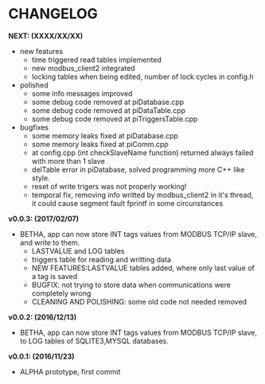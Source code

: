 CHANGELOG
===

**NEXT: (XXXX/XX/XX)**

+ new features
    - time triggered read tables implemented
    - new modbus_client2 integrated
    - locking tables when being edited, number of lock cycles in config.h
+ polished
    - some info messages improved
    - some debug code removed at piDatabase.cpp
    - some debug code removed at piDataTable.cpp
    - some debug code removed at piTriggersTable.cpp
+ bugfixes
    - some memory leaks fixed at piDatabase.cpp
    - some memory leaks fixed at piComm.cpp
    - at config.cpp (int checkSlaveName function) returned always failed with more than 1 slave
    - delTable error in piDatabase, solved programming more C++ like style.
    - reset of write trigers was not properly working!
    - temporal fix, removing info writted by modbus_client2 in it's thread, it could cause segment fault fprintf in some circunstances

**v0.0.3: (2017/02/07)**
+ BETHA, app can now store INT tags values from MODBUS TCP/IP slave, and write to them.
    - LASTVALUE and LOG tables
    - triggers table for reading and writting data
    - NEW FEATURES:LASTVALUE tables added, where only last value of a tag is saved
    - BUGFIX: not trying to store data when communications were completely wrong
    - CLEANING AND POLISHING: some old code not needed removed

**v0.0.2: (2016/12/13)**

+ BETHA, app can now store INT tags values from MODBUS TCP/IP slave, to LOG tables of SQLITE3,MYSQL databases.

**v0.0.1: (2016/11/23)**

+ ALPHA prototype, first commit

